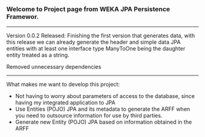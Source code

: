 ### Welcome to Project page from WEKA JPA Persistence Framewor.


***

Version 0.0.2 Released: 
Finishing the first version that generates data, with this release we can already generate the header and simple data JPA entities with at least one interface type ManyToOne being the daughter entity treated as a string.

Removed unnecessary dependencies


***


What makes me want to develop this project:
* Not having to worry about parameters of access to the database, since having my integrated application to JPA
* Use Entities (POJO) JPA and its metadata to generate the ARFF when you need to outsource information for use by third parties.
* Generate new Entity (POJO) JPA based on information obtained in the ARFF
